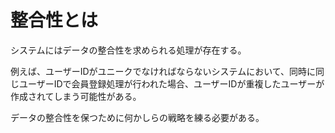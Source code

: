 # 整合性とは

システムにはデータの整合性を求められる処理が存在する。

例えば、ユーザーIDがユニークでなければならないシステムにおいて、同時に同じユーザーIDで会員登録処理が行われた場合、ユーザーIDが重複したユーザーが作成されてしまう可能性がある。

データの整合性を保つために何かしらの戦略を練る必要がある。

